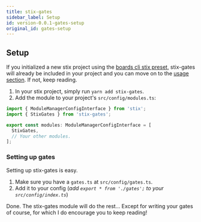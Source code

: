 ```yaml
---
title: stix-gates
sidebar_label: Setup
id: version-0.0.1-gates-setup
original_id: gates-setup
---
```


## Setup
If you initialized a new stix project using the [boards cli stix preset](https://github.com/SpoonX/boards-preset-stix),
stix-gates will already be included in your project and you can move on to the [usage section](gates-usage).
If not, keep reading.

1. In your stix project, simply run `yarn add stix-gates`.
2. Add the module to your project's `src/config/modules.ts`:

```ts
import { ModuleManagerConfigInterface } from 'stix';
import { StixGates } from 'stix-gates';

export const modules: ModuleManagerConfigInterface = [
  StixGates,
  // Your other modules.
];
```

### Setting up gates

Setting up stix-gates is easy.

1. Make sure you have a `gates.ts` at `src/config/gates.ts`.
2. Add it to your config (_add `export * from './gates';` to your `src/config/index.ts`_)

Done. The stix-gates module will do the rest... Except for writing your gates of course, for which I do encourage you to keep reading!
